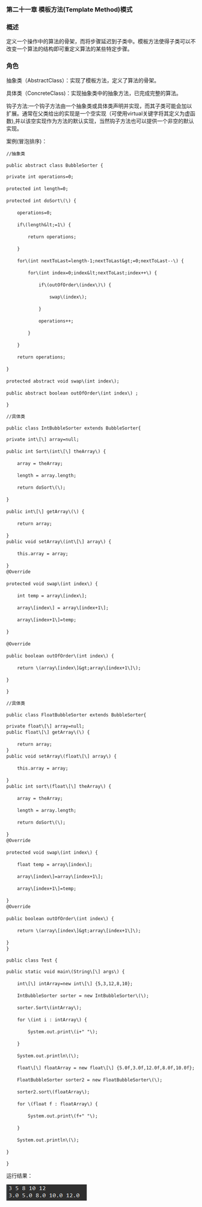 ### 第二十一章 模板方法\(Template Method\)模式

### 概述

定义一个操作中的算法的骨架，而将步骤延迟到子类中。模板方法使得子类可以不改变一个算法的结构即可重定义算法的某些特定步骤。

### 角色

抽象类（AbstractClass）：实现了模板方法，定义了算法的骨架。

具体类（ConcreteClass\)：实现抽象类中的抽象方法，已完成完整的算法。

钩子方法:一个钩子方法由一个抽象类或具体类声明并实现，而其子类可能会加以扩展。通常在父类给出的实现是一个空实现（可使用virtual关键字将其定义为虚函数\),并以该空实现作为方法的默认实现，当然钩子方法也可以提供一个非空的默认实现。

案例\(冒泡排序\)：

`//抽象类`

`public abstract class BubbleSorter {`

```
private int operations=0;

protected int length=0;

protected int doSort\(\) {

    operations=0;

    if\(length&lt;=1\) {

        return operations;

    }

    for\(int nextToLast=length-1;nextToLast&gt;=0;nextToLast--\) {

        for\(int index=0;index&lt;nextToLast;index++\) {

            if\(outOfOrder\(index\)\) {

                swap\(index\);

            }

            operations++;

        }

    }

    return operations;

}

protected abstract void swap\(int index\);

public abstract boolean outOfOrder\(int index\) ;
```

`}`

`//具体类`

`public class IntBubbleSorter extends BubbleSorter{`

```
private int\[\] array=null;

public int Sort\(int\[\] theArray\) {

    array = theArray;

    length = array.length;

    return doSort\(\);

}

public int\[\] getArray\(\) {

    return array;

}
public void setArray\(int\[\] array\) {

    this.array = array;

}
@Override

protected void swap\(int index\) {

    int temp = array\[index\];

    array\[index\] = array\[index+1\];

    array\[index+1\]=temp;

}

@Override

public boolean outOfOrder\(int index\) {

    return \(array\[index\]&gt;array\[index+1\]\);

}
```

`}`

`//具体类`

`public class FloatBubbleSorter extends BubbleSorter{`

```
private float\[\] array=null;
public float\[\] getArray\(\) {

    return array;
}
public void setArray\(float\[\] array\) {

    this.array = array;

}
public int sort\(float\[\] theArray\) {

    array = theArray;

    length = array.length;

    return doSort\(\);

}
@Override

protected void swap\(int index\) {

    float temp = array\[index\];

    array\[index\]=array\[index+1\];

    array\[index+1\]=temp;

}
@Override

public boolean outOfOrder\(int index\) {

    return \(array\[index\]&gt;array\[index+1\]\);

}
}
```

`public class Test {`

```
public static void main\(String\[\] args\) {

    int\[\] intArray=new int\[\] {5,3,12,8,10};

    IntBubbleSorter sorter = new IntBubbleSorter\(\);

    sorter.Sort\(intArray\);

    for \(int i : intArray\) {

        System.out.print\(i+" "\);

    }

    System.out.println\(\);

    float\[\] floatArray = new float\[\] {5.0f,3.0f,12.0f,8.0f,10.0f};

    FloatBubbleSorter sorter2 = new FloatBubbleSorter\(\);

    sorter2.sort\(floatArray\);

    for \(float f : floatArray\) {

        System.out.print\(f+" "\);

    }

    System.out.println\(\);

}
```

`}`

运行结果：

![](/assets/image21_1.png)

